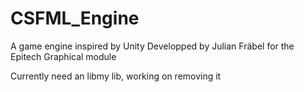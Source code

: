 # CSFML_Engine
A game engine inspired by Unity
Developped by Julian Fräbel for the Epitech Graphical module

Currently need an libmy lib, working on removing it
